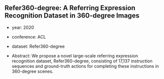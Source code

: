 ## Refer360-degree: A Referring Expression Recognition Dataset in 360-degree Images
- year: 2020
- conference: ACL

- dataset: Refer360-degree

- Abstract: We propose a novel large-scale referring expression recognition dataset, Refer360-degree, consisting of 17,137 instruction sequences and ground-truth actions for completing these instructions in 360-degree scenes.
